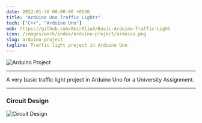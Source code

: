 ```yaml
---
date: 2022-01-30 00:00:00 +0530
title: "Arduino Uno Traffic Lights"
tech: ["C++", "Arduino Uno"]
web: https://github.com/AmirAliuA/Basic-Arduino-Traffic-Light
icon: /images/work/index/arduino-project/arduino.png
slug: arduino-project
tagline: Traffic light project in Arduino Uno
---
```


![Arduino Project](/images/work/index/arduino-project/arduino.png)

---

A very basic traffic light project in Arduino Uno for a University Assignment.

---

### Circuit Design
![Circuit Design](/images/work/index/arduino-project/circuit-design.png)